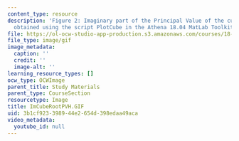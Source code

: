 ```yaml
---
content_type: resource
description: 'Figure 2: Imaginary part of the Principal Value of the cube root. Picture
  obtained using the script PlotCube in the Athena 18.04 MatLab Toolkit.'
file: https://ol-ocw-studio-app-production.s3.amazonaws.com/courses/18-04-complex-variables-with-applications-fall-1999/3b1cf923398944e2654d398edaa49aca_ImCubeRootPVH.GIF
file_type: image/gif
image_metadata:
  caption: ''
  credit: ''
  image-alt: ''
learning_resource_types: []
ocw_type: OCWImage
parent_title: Study Materials
parent_type: CourseSection
resourcetype: Image
title: ImCubeRootPVH.GIF
uid: 3b1cf923-3989-44e2-654d-398edaa49aca
video_metadata:
  youtube_id: null
---
```


